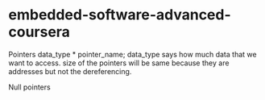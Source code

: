 # embedded-software-advanced-coursera
Pointers
data_type * pointer_name; 
data_type says how much data that we want to access. 
size of the pointers will be same because they are addresses but not the dereferencing. 

Null pointers
